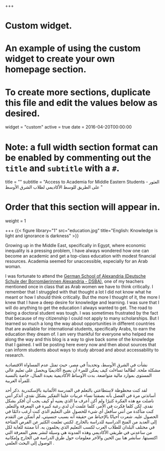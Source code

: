 +++
# Custom widget.
# An example of using the custom widget to create your own homepage section.
# To create more sections, duplicate this file and edit the values below as desired.
widget = "custom"
active = true
date = 2016-04-20T00:00:00

# Note: a full width section format can be enabled by commenting out the `title` and `subtitle` with a `#`.
title = ""
subtitle = "Access to Academia for Middle Eastern Students - العثور على الطريق للوسط الأكاديمي لطلاب الشرق الأوسط "

# Order that this section will appear in.
weight = 1


+++
{{< figure library="1" src="education.jpg" title="English: Knowledge is light and ignorance is darkness" >}}

Growing up in the Middle East, specifically in Egypt, where economic inequality is a pressing problem, I have always wondered how one can become an academic and get a top-class education with modest financial resources. Academia seemed for unaccessible, especially for an Arab woman.

I was fortunate to attend the [German School of Alexandria (Deutsche Schule der Borromäerinnen Alexandria - DSBA)](http://dsb-alexandria.de/), one of my teachers mentioned once in class that as Arab women we have to think critically. I remember that I struggled with that thought a lot I did not know what he meant or how I should think critically. But the more I thought of it, the more I knew that I have a deep desire for knowledge and learning. I was sure that I will do anything to get the education I always wanted to get. The road to being a doctoral student was tough. I was sometimes frustrated by the fact that because of my citizenship I could not apply to many scholarships. But I learned so much a long the way about opportunities in different countries that are available for international students, specifically Arabs, to earn the education they dream of. I am very thankful for everyone who helped me along the way and this blog is a way to give back some of the knowledge that I gained. I will be posting here every now and then about sources that can inform students about ways to study abroad and about accessability to research.

نشأت في الشرق الأوسط، وتحديداً في مصر، حيث  تمثل عدم المساواة الاقتصادية مشكلة ملحة. لطالما تساءلت كيف يمكن للمرء أن يصبح أكاديميًا ويحصل على تعليم عالي المستوى بموارد مالية متواضعة. بدت الأوساط الأكاديمية بعيدة المنال، خاصة بالنسبة للمرأة العربية.

لقد كنت محظوظة لاستطاعتي بالتعلم في المدرسة الألمانية بالإسكندرية .ذكر أحد أساتذتي مرة في الفصل بأنه بصفتنا نساء عربيات علينا التفكير بشكل نقدي. أتذكر أنني ناضلت مع هذه الفكرة كثيرًا ولم أكن أعرف ما الذي يعنيه أو كيف يجب أن أفكر بشكل نقدي. لكن كلما فكرت في الأمر، كلما علمت أن لدي رغبة كبيرة في المعرفة والتعلم. كنت متأكدة من أنني سأفعل أي شيء للحصول على التعليم الذي كنت أرغب دائمًا في الحصول عليه. شعرت أحيانًا بالإحباط من حقيقة أنه بسبب جنسيتي، لم أتمكن من التقدم إلى العديد من المنح الدراسية للدراسة بالخارج. لكنني تعلمت الكثير عن الفرص المتاحة في مختلف البلدان للطلاب العرب لكسب التعليم الذي يحلمون به. أنا ممتنة  للغاية لكل من ساعدني في طريقي الأكاديمي وهذه المدونة هي وسيلة لنشر بعض المعرفة التي اكتسبتها.
 سأنشر هنا بين الحين والآخر  معلومات حول  طرق الدراسة في الخارج وإمكانية الوصول إلى البحث العلمي .

    
